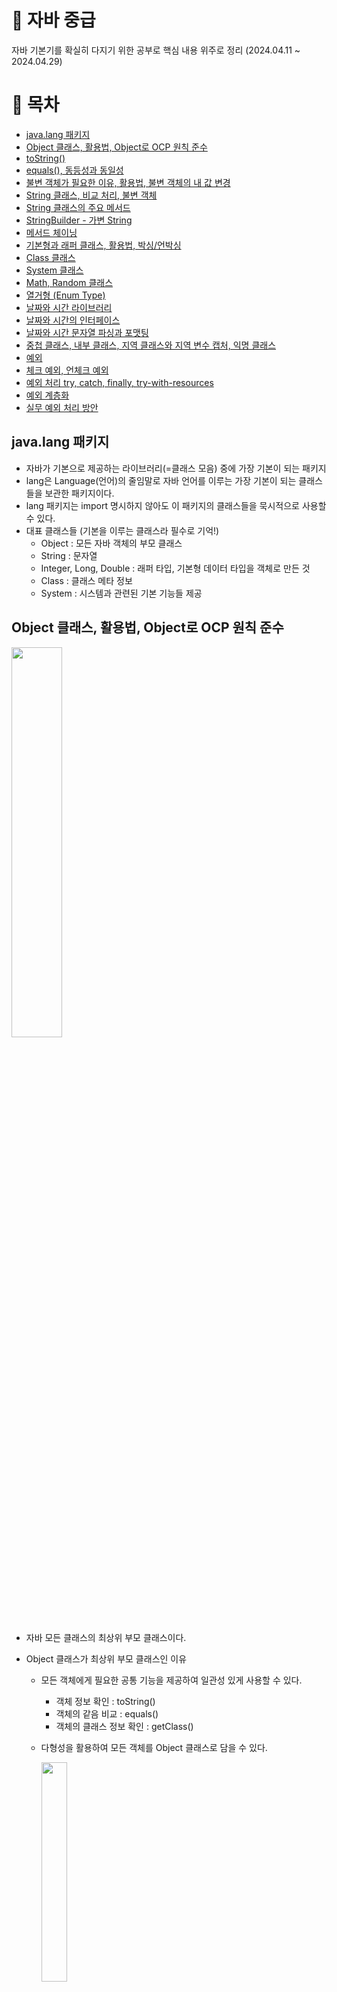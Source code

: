 # :rocket: 자바 중급
자바 기본기를 확실히 다지기 위한 공부로 핵심 내용 위주로 정리 (2024.04.11 ~ 2024.04.29)


# :page_facing_up: 목차
- <a href="#0"> java.lang 패키지 </a> 
- <a href="#1"> Object 클래스, 활용법, Object로 OCP 원칙 준수 </a> 
- <a href="#2"> toString() </a>
- <a href="#3"> equals(), 동등성과 동일성 </a>
- <a href="#4"> 불변 객체가 필요한 이유, 활용법, 불변 객체의 내 값 변경 </a>
- <a href="#5"> String 클래스, 비교 처리, 불변 객체 </a>
- <a href="#6"> String 클래스의 주요 메서드 </a>
- <a href="#7"> StringBuilder - 가변 String </a> 
- <a href="#8"> 메서드 체이닝 </a>
- <a href="#9"> 기본형과 래퍼 클래스, 활용법, 박싱/언박싱 </a> 
- <a href="#10"> Class 클래스 </a>
- <a href="#11"> System 클래스 </a>
- <a href="#12"> Math, Random 클래스 </a>
- <a href="#13"> 열거형 (Enum Type) </a>
- <a href="#14"> 날짜와 시간 라이브러리 </a>
- <a href="#15"> 날짜와 시간의 인터페이스 </a>
- <a href="#16"> 날짜와 시간 문자열 파싱과 포맷팅 </a>
- <a href="#17"> 중첩 클래스, 내부 클래스, 지역 클래스와 지역 변수 캡처, 익명 클래스 </a>
- <a href="#18"> 예외 </a>
- <a href="#19"> 체크 예외, 언체크 예외 </a>
- <a href="#20"> 예외 처리 try, catch, finally, try-with-resources </a>
- <a href="#21"> 예외 계층화 </a>
- <a href="#22"> 실무 예외 처리 방안 </a>


## <b id="0"> java.lang 패키지 </b>
- 자바가 기본으로 제공하는 라이브러리(=클래스 모음) 중에 가장 기본이 되는 패키지
- lang은 Language(언어)의 줄임말로 자바 언어를 이루는 가장 기본이 되는 클래스들을 보관한 패키지이다.
- lang 패키지는 import 명시하지 않아도 이 패키지의 클래스들을 묵시적으로 사용할 수 있다.
- 대표 클래스들 (기본을 이루는 클래스라 필수로 기억!)
    - Object : 모든 자바 객체의 부모 클래스
    - String : 문자열
    - Integer, Long, Double : 래퍼 타입, 기본형 데이터 타입을 객체로 만든 것
    - Class  : 클래스 메타 정보
    - System : 시스템과 관련된 기본 기능들 제공


## <b id="1"> Object 클래스, 활용법, Object로 OCP 원칙 준수 </b>
<img src="https://github.com/K-Y-k/practice_java_basic/assets/102020649/ed2a901b-12ef-4680-bde0-6c99aa46b48d" width="40%"/>

- 자바 모든 클래스의 최상위 부모 클래스이다.
  
- Object 클래스가 최상위 부모 클래스인 이유
  - 모든 객체에게 필요한 공통 기능을 제공하여 일관성 있게 사용할 수 있다.
     - 객체 정보 확인         : toString()
     - 객체의 같음 비교       : equals()
     - 객체의 클래스 정보 확인 : getClass()

  - 다형성을 활용하여 모든 객체를 Object 클래스로 담을 수 있다.
    
      <img src="https://github.com/K-Y-k/practice_java_basic/assets/102020649/848541e9-c6c4-4f8f-9571-9972c1ce7ea9" width="30%"/>
      
     - 부모는 자식을 담을 수 있는데

       Object 클래스는 최상위 부모라서 모든 객체를 참조할 수 있어
    
       모든 자바 객체는 Object 타입으로 접근하여 다양한 타입의 객체를 통합적으로 처리할 수 있다.

  - ex1) 모든 객체를 받을 수 있는 메서드를 만들 수 있다.
  
  ```
  public static void main(String[] args) {
      Dog dog = new Dog();
      Car car = new Car();
  
      action(dog);
      action(car);
  }
  
  // 여기서 매개변수의 객체를 최상위 부모라서 어떤 객체든 인자로 전달할 수 있다!
  private static void action(Object obj) {
      // Object의 메서드에는 각 객체들의 메서드가 없으므로 사용을 못한다.
      // 원래 다형적 참조 + 메서드 오버라이딩을 같이 활용해야 하지만
      // Object 클래스는 메서드 오버라이딩이 불가능하기에 다형성의 한계가 있다.
      //obj.sound();  Object는 sound()가 없다.
      //obj.move();   Object는 move()가 없다.
  
      // 그래서 Object 클래스에서는 각 객체에 맞는 다운캐스팅 필요하다.
      if (obj instanceof Dog dog) {
          // ((Dog)obj).sound(); 명시적인 다운캐스팅
          dog.sound(); // 자동 다운캐스팅
      } else if (obj instanceof Car car) {
          car.move();
      }
  }
  ```

  1. instanceof로 자식 객체들을 확인하고
  2. 다운 캐스팅하여 자식 객체들의 메서드를 활용할 수 있다.


  - ex2) 모든 객체를 저장할 수 있는 배열을 만들 수 있다.

  ```
  public static void main(String[] args) {
      Dog dog = new Dog();
      Car car = new Car();
      Object object = new Object();
  
      Object[] objects = {dog, car, object};
      
      size(objects);
  }
  
  // Object는 모든 객체를 담을 수 있어
  // 참조 객체의 변경이 절대 일어날 수 없게 된다.
  private static void size(Object[] objects) {
      System.out.println("전달된 객체의 수는: " + objects.length);
  }
  ```

  - 서로 다른 모든 객체를 Object 배열로 담을 수 있다.
  - 즉, Object 덕분에 모든객체를 참조할 수 있다.


- Object 클래스로 인한 OCP 원칙 준수
   - Object와 toString 메서드가 없으면
      
     아무 관계 없는 객체의 정보를 출력하기 어려웠을 것이다.
   - 각 객체의 매개변수만 다른 중복 메서드를 만들어야 했을 것이다.
      
     각 구체적인 객체 타입에 의존적이게 된다.
     
     <img src="https://github.com/K-Y-k/practice_java_basic/assets/102020649/3adee2db-fb84-46c0-96e4-5fc387cf752a" width="60%"/>
     
   - 추상적인 Object 클래스에 의존하면
  
     OCP 개방 폐쇄의 원칙을 준수하게 된다.
     - Open : 새로운 클래스에 추가하고 toString()을 오버라이딩해서 기능을 확장할 수 있다.
     - closed: 새로운 클래스를 추가해도 Object와 toString()을 사용하는 클라이언트 코드는 변경하지 않는다.


## <b id="2"> toString() </b>
- 객체의 정보를 문자열 형태로 제공하는 메서드
- Object 클래스에 정의되어 모든 클래스에 상속받아 사용할 수 있다.
- 하지만 이 참조값 정보만 가지고는 객체 상태를 적절히 나타내지 못하여
    
  보통 toString()을 오버라이딩해서 
    
  필드 값 등의 유용한 정보를 제공하는 것이 일반적이다.
  
```
public class Car {
    private String carName;

    public Car(String carName) {
        this.carName = carName;
    }

    // toString()이 없어도 Object 부모 객체의 toString() 호출가능
}

public class Dog {
    private String dogName;
    private int age;

    public Dog(String dogName, int age) {
        this.dogName = dogName;
        this.age = age;
    }

    // Obejct 클래스의 toString() 오버라이드한 방식
    // ctrl + insert에 toString 항목으로 자동 완성이 된다.
    @Override
    public String toString() {
        // 직접 작성한 방식
//        return "dogName=" + dogName + "\" + "age=" + age;

        // 자동 완성된 방식
        return "Dog{" +
                "dogName='" + dogName + '\'' +
                ", age=" + age +
                '}';
    }
}

// 객체 정보를 출력하는 클래스를 만들어본 방식
public class ObjectPrinter {
    // 추상적인 Object에 의존한 다형성을 활용하여 매개변수 참조 객체가 모두 올 수 있게 했다.
    // 이 메서드의 원리가 System.out.println()에 객체를 넣으면 toString()이 호출되는 내부 동작 원리이다.
    public static void print(Object obj) {
      String string = "객체 정보 출력: " + obj.toString();
      System.out.println(string);
    }
}


public class ToStringMain2 {
    public static void main(String[] args) {
        Car car = new Car("Model Y");
        Dog dog1 = new Dog("멍멍이1", 2);
        Dog dog2 = new Dog("멍멍이2", 5);

        // toString 호출 방식들
        System.out.println("1. 단순 toString 호출 비교");
        System.out.println(car.toString());
        System.out.println(dog1.toString());
        System.out.println(dog2.toString());

        System.out.println("2. println 내부일 때 toString 호출 비교, println에는 toString()이 들어가 있어 객체변수만 넣어도 동일출력");
        System.out.println(car);
        System.out.println(dog1);
        System.out.println(dog2);

        System.out.println("3. Object 다형성 활용");
        ObjectPrinter.print(car);
        ObjectPrinter.print(dog1);
        ObjectPrinter.print(dog2);
    
        // 객체 참조값 직접 출력
        String refValue = Integer.toHexString(System.identityHashCode(dog1));
        System.out.println("refValue = " + refValue);
    }
}
```
  

## <b id="3"> equals(), 동등성과 동일성 </b>
- equals()는 동등성 비교를 위한 메서드
- 하지만 자바에서의 기본 equals() 메서드는 동일성으로 되어있어
    
  동등성으로 처리하려면 오버라이딩으로 재정의해야 한다.
    
  동등성 비교가 필요한 경우에만 equals()를 재정의하면 된다.
  ```
  public class UserV2 {
      private String id;
  
      public UserV2(String id) {
          this.id = id;
      }
  
      // 기본 동일성으로 제공하는 equals()를
      // 동등성으로 재정의한 오버라이딩
      // 최소한의 버전으로 버그가 발생할 수 있다.
      @Override
      public boolean equals(Object obj) {
          UserV2 user = (UserV2) obj;
  
          // 문자끼리의 ==은 equals()
          return id.equals(user.id);
      }
  
      // 완벽한 equals() 재정의 버전
      // ctrl + insert에 equals and hashCode() 항목 선택
      // 비교할 필드를 체크하며 next하기
      @Override
      public boolean equals(Object o) {
          if (this == o) return true;
          if (o == null || getClass() != o.getClass()) return false;
          UserV2 userV2 = (UserV2) o;
          return id.equals(userV2.id);
      }
  }
  
  public class EqualsMainV2 {
      public static void main(String[] args) {
          UserV2 user1 = new UserV2("id-100");
          UserV2 user2 = new UserV2("id-100");
  
          // UserV2에 equals()를 동등성으로 재정의하였으므로 서로 다른 결과가 나온다!
          System.out.println("identity = " + (user1 == user2));      // false
          System.out.println("equality = " + (user1.equals(user2))); // true
      }
  }
  ```

- 동일성 vs 동등성
  - 동일성
    - == 연산자를 사용하여
            
     두 객체의 참조가 같은 메모리의 동일한 인스턴스 객체인지 확인
            
  - 동등성
    - equals() 메서드를 사용하여
            
      두 객체가 논리적으로 동등한지 확인
            
    
  - ex)
    - User a = new User(”id-100”) // 참조값: x001
    - User b = new User(”id-100”) // 참조값: x002
    - 이 둘은 각 다른 메모리의 인스턴스이므로 동일성은 다르지만
            
      같은 객체이므로 동등성은 같다.


## <b id="4"> 불변 객체가 필요한 이유, 활용법, 불변 객체의 내부 값 변경 </b>
- 기본형과 참조형의 공유
    - 자바는 값을 복사해서 대입하는 원리이므로
    - 기본형은 하나의 값을 여러 변수에 절대 공유하지 않는다.
        
        ```
        // 아예 다른 메모리에 복사한 값이라 서로 다른 10들이다.
        int a = 10; // 10
        int b = a;  // 10
        
        b = 20;     // 서로 다른 메모리에 있으므로 b만 변경된다.
        ```
        
    - 참조형은 하나의 객체 참조값을 여러 변수에서 공유할 수 있다.
        
        ```java
        Address a = new Address("서울"); // x100
        Address b = a;                   // x100 : a의 참조값을 복사하여 대입
        
        b.setValue("부산"); // 같은 참조값을 공유하므로 a와 b의 필드값이 모두 변경
        ```
        
        - **공유 참조로 인한 사이드 이펙트 발생!**
            
            사이드 이펙트란 
            
            프로그래밍에서 **의도치 않게 어떤 계산이 주된 작업 외에 추가적인 보수 효과를 일으키는 것**
            
            여기서는 의도하지 않은 공유참조로 모두 변경되어 사이드 이펙트가 발생했다.


- 불변 객체
    - 객체의 상태(내부의 값, 필드, 멤버 변수)가 변하지 않는 객체이다.
    - 불변이라는 단순한 제약으로 사이드 이펙트의 큰 문제를 막을 수 있다.
        
        ```
        // 불변 객체
        public class ImmutableAddress {
            private final String value; // 내부 값이 변경되지 못하도록 final 키워드로 값을 고정
        
            public ImmutableAddress(String value) {
                this.value = value;
            }
        
            public String getValue() {
                return value;
            }
        
            // final로 고정했으므로 setter 사용 불가
            // final로 고정하지 않아도 setter를 사용하지 않으면 불변 객체지만 의도를 명확히 할 수 있다.
        //    public void setValue(String value) {
        //        this.value = value;
        //    }
        
            @Override
            public String toString() {
                return "Address{" +
                        "value='" + value + '\'' +
                        '}';
            }
        }
        
        public static void main(String[] args) {
            // 참조형 변수는 하나의 인스턴스를 공유할 수 있다.
            ImmutableAddress a = new ImmutableAddress("서울");
            ImmutableAddress b = a;                // 참조값 대입을 막을 수는 없다.
        
            System.out.println("a = " + a);        // 서울
            System.out.println("b = " + b);        // 서울
            
        //        b.setValue("부산");              // 불변 객체로 컴파일 오류
            b = new ImmutableAddress("부산");      // 다른 개발자가 못바꾼다는 것을 깨닫고 새로 생성
            System.out.println("부산 -> b");
            System.out.println("a = " + a);       // 서울
            System.out.println("b = " + b);       // 부산
        }
        ```
        


- 그러면 모두 불변으로 해야할까?
    - 가변으로 사용할 때는 가변으로 사용한다.
    - ex) 아이가 아직 어려서 아이의 주소를 변경할 때 가족 모두 변경하도록 여러 인스턴스를 하나로 참조한다.

- 불변 객체 사용 예시
    
    ```
    // 불변 객체 : 객체의 상태(내부의 값, 필드, 멤버 변수)가 변하지 않는 객체이다.
    public class ImmutableAddress {
        private final String value; // 내부 값이 변경되지 못하도록 final 키워드로 값을 고정
    
        public ImmutableAddress(String value) {
            this.value = value;
        }
    
        public String getValue() {
            return value;
        }
    
        // final로 고정했으므로 setter 사용 불가
    
        @Override
        public String toString() {
            return "Address{" +
                    "value='" + value + '\'' +
                    '}';
        }
    }
    
    public class MemberV2 {
        private String name;
        private ImmutableAddress address; // 불변 객체 사용
    
        public MemberV2(String name, ImmutableAddress address) {
            this.name = name;
            this.address = address;
        }
    
        public String getName() {
            return name;
        }
    
        public void setName(String name) {
            this.name = name;
        }
    
        public ImmutableAddress getAddress() {
            return address;
        }
    
        public void setAddress(ImmutableAddress address) {
            this.address = address;
        }
    
        @Override
        public String toString() {
            return "MemberV1{" +
                    "name='" + name + '\'' +
                    ", address=" + address +
                    '}';
        }
    }
    
    public static void main(String[] args) {
        ImmutableAddress address = new ImmutableAddress("서울"); // 불변 객체의 주소 생성
    
        MemberV2 memberA = new MemberV2("회원A", address); // 서로 같은 주소 객체의 참조값으로 넣음
        MemberV2 memberB = new MemberV2("회원B", address); // 서로 같은 주소 객체의 참조값으로 넣음
    
        // 회원A, 회원B의 처음 주소는 모두 사용
        System.out.println("memberA = " + memberA);       // 서울
        System.out.println("memberB = " + memberB);       // 서울
    
        // 회원B의 주소만 부산으로 변경해야함
    //        memberB.getAddress().setValue("부산");      // 불변 객체로 인해 컴파일 오류
        memberB.setAddress(new ImmutableAddress("부산")); // 부산인 주소 객체를 새로 생성하고 객체 참조값 자체를 변경
        System.out.println("부산 -> memberB.address");
        System.out.println("memberA = " + memberA);      // 서울
        System.out.println("memberB = " + memberB);      // 부산
    }
    ```


- 불변 객체의 내부 값 변경
    - 불변 객체도 값을 변경해야 하는 메서드가 필요하면?
      - 기존 객체의 값을 그대로 두고
        
        변경된 값을 넣은 새로운 객체로 생성하고 반환한다.
        
        이때 관례로 명칭을 with로 사용한다.
        
        즉, 새로운 객체를 생성하므로 값이 자주 바뀔 경우 가변 객체로 하자.
        
    ```
    // 불변 객체
    public class ImmutableObj {
        private final int value;
    
        public ImmutableObj(int value) {
            this.value = value;
        }
    
        public int getValue() {
            return value;
        }
    
        // 불변 객체에서의 필드 값 변경 메서드
        public ImmutableObj add(int addValue) {
            int result = value + addValue;
    
            // 필드 값을 변경하기 위해 새로 생성한 불변 객체를 반환한다.
            return new ImmutableObj(result);
        }
    }
    
    public static void main(String[] args) {
        ImmutableObj obj1 = new ImmutableObj(10);
        ImmutableObj obj2 = obj1.add(20); // 연산하여 변경된 값을 반환한 새로운 객체의 참조값을 새로운 객체 변수에 대입한다.
    
        // 계산 이후에도 기존값과 신규값 모두 확인이 가능
        System.out.println("obj1 = " + obj1.getValue()); // 10
        System.out.println("obj2 = " + obj2.getValue()); // 30
    }
    ```
    
    ```
    public class ImmutableMyDate {
        private final int year;
        private final int month;
        private final int day;
    
        public ImmutableMyDate(int year, int month, int day) {
            this.year = year;
            this.month = month;
            this.day = day;
        }
    
        // 불변 객체에서의 내부 값을 변경하려면
        // 새로운 객체로 생성해서 반환하기
        // 불변 객체에서 새로운 값을 넣어서 반환할 때는 with로 표현
        public ImmutableMyDate withYear(int newYear) {
            return new ImmutableMyDate(newYear, month, day);
        }
    
        public ImmutableMyDate withMonth(int newMonth) {
            return new ImmutableMyDate(year, newMonth, day);
        }
    
        public ImmutableMyDate withDay(int newDay) {
            return new ImmutableMyDate(year, month, newDay);
        }
    
        @Override
        public String toString() {
            return year + "-" + month + "-" + day;
        }
    }
    
    public static void main(String[] args) {
        ImmutableMyDate date1 = new ImmutableMyDate(2024, 1, 1); // x001
        ImmutableMyDate date2 = date1;          // date1과 같은 객체 참조값으로 공유, x001
    
        System.out.println("date1 = " + date1); // 2024-1-1, x001
        System.out.println("date2 = " + date2); // 2024-1-1, x001
    
        System.out.println("2025 -> date1");
    
        date1 = date1.withYear(2025);           // 변경한 년도 값을 넣은 새로운 객체를 생성하여 반환된 참조값으로 변경, x002
        System.out.println("date1 = " + date1); // 2025-1-1, x002
        System.out.println("date2 = " + date2); // 2024-1-1, x001
    }
    ```


## <b id="5"> String 클래스, 비교 처리, 불변 객체 </b>
- 문자 하나는 기본형 char로 담는다.
- 여러 개의 문자일 때는 char[] 배열로 담는다.
- 하지만 위 방식은 불편하므로 자바에서 문자열을 매우 편리하게 만든 String 클래스를 사용한다.
- String 클래스 내부 구조에 char[] 배열인 필드가 있다. (자바 9이후 byte[] 배열로 변경)
    
    ```
    public static void main(String[] args) {
        // char은 문자 하나를 담는다.
        char a = '가';
        System.out.println("a = " + a);
    
        // 여러개의 문자를 담을려면 배열로 담아야 한다.
        char[] charArr = new char[]{'h', 'e', 'l', 'l', 'o'};
        System.out.println(charArr);
    
        // 하지만 자바에서 문자열을 매우 편리하게 다룰 수 있는 String 클래스가 더 편하다.
        String str = "hello";
        System.out.println("str = " + str);
        
        // 문자열은 매우 자주 사용되어 편의상 쌍따옴표로 문자열을 감싸면 new String("")와 같이 변경해준다.
        String str1 = "hello";             // 자바에서 아래처럼 변경해준다.
        String str2 = new String("hello"); // 변경해주는 형태
    
        System.out.println("str1 = " + str1);
        System.out.println("str2 = " + str2);
    		
        String a = "hello";           // x001
        String b = "java";              // x002
    
        String result1 = a.concat(b); // String 클래스에서 제공하는 이어붙이는 메서드
        String result2 = a + b;       // 원래 참조값끼리의 연산은 안되고 concat으로 이어붙여야 하지만 자바에서 편의상 + 연산으로 이어붙이게 제공해준 것
    
        System.out.println("result1 = " + result1);
        System.out.println("result2 = " + result2);
    }
    ```
    

- String 클래스의 비교
    - String 클래스에서 비교할 때는 ==이 아닌 항상 equals()로 비교 해야한다.
    - 원래 기본 equals()는 동일성이지만
        
      String 클래스에서 equals()를 동등성으로 오버라이딩을 해줬기에 내부 문자 값이 같으면 true이다.
        
    
    - 기존 new String(””); 형태로 생성하면
        
      같은 문자열이어도 서로다른 참조값을 가진다.
        
      - ex)
      - String str1 = new String(”hello”); // x001
      - String str2 = new String(”hello”); // x002

    - String str = “hello”; 처럼 문자열 리터럴 형태인 경우

      <img src="https://github.com/K-Y-k/practice_java_basic/assets/102020649/d7556333-250e-4597-a33a-f222dea8a14d" width="45%"/>

      - 자바는 성능 최적화를 위해 문자열 풀을 사용한다.
      - 자바가 실행되는 시점에 문자열 리터럴이 있으면 문자열 풀에 String 인스턴스를 미리 만들어둔다.
      - 이때 같은 문자열이 있으면 만들지 않고 해당 문자열의 인스턴스 참조값을 가진다.
      - ex) String str1 =”hello”;  // x001
      - String str2 = ”hello”; // x001

      - 풀
        - 공용 자원이 모여있는 곳
        - 공용으로 사용하면 재사용성을 향상시켜 성능과 메모리를 더 최적화 할 수 있다.

- String은 불변 객체
    - 불변 객체라서 생성 이후에 절대로 내부 문자 값을 변경할 수 없다.
    - 불변 객체로 설계한 이유는 문자열 풀은 같은 인스턴스를 공유할 수 있어 값이 변경되면 참조했던 다른 변수에도 사이드 이펙트가 발생하기 때문이다.
    - 그래서 변경한 값은 새로운 객체 결과를 만들어서 반환한다.
      
      <img src="https://github.com/K-Y-k/practice_java_basic/assets/102020649/82a78029-da88-4b27-8fc3-21651e15f7d2" width="50%"/>
      
      - ex) String str1  = “hello”;
      - String str2 = str1.concat(“ java”);


## <b id="6"> String 클래스의 주요 메서드 </b>
<img src="https://github.com/K-Y-k/practice_java_basic/assets/102020649/51bde1ba-5e76-44f2-855a-f57266ddcb63" width="60%"/>


## <b id="7"> StringBuilder - 가변 String </b>
- String은 불변 객체로 변경할 때 새로운 객체로 생성하고 기존 객체는 GC로 버려진다.
- 즉, 변경이 많을 경우 메모리 자원 소모가 커진다.
- 값을 많이 변경할 경우 가변 String인 StringBuilder를 사용한다.
    - append() : 여러 문자열을 추가
    - insert()    : 특정 위치에 문자열을 삽입
    - delete()   : 특정 범위 문자열을 삭제
    - reverse()  : 문자열 뒤집기
    
- 단 변경에 의한 사이드 이펙트가 발생할 수 있으므로
    
  변경이 끝나면 안전한 불변 String으로 변환하는 것이 좋다.
    

- 자바에서는 String이어도 간단한 + 연산은
    
  자동으로 StringBuilder로 연산한 후 String으로 저장해서 최적화한다.
    
  - ex)
  - String result = str1 + str2; →  String result = new StringBuilder().append(str1).append(str2).toString();
  - 단, 루프 안에서 + 연산은 결국 StringBuilder가 반복 생성되므로 최적화가 안됨
    

- StringBuilder가 더 성능이 좋은 경우
    1. 반복문에서 1000번 이상의 반복해서 문자를 연결할 때
    2. 조건문을 통해 동적으로 문자열을 조합할 때
    3. 복잡한 문자열의 특정 부분을 변경해야 할 때
    4. 매우 긴 대용량 문자열을 다룰 때

- StringBuilder vs StringBuffer
    - 기능은 똑같다.
    - StringBuffer는 내부에 동기화가 되어 있어 멀티 스레드 상황에서 안전하지만
        
      오버헤드가 있어 성능이 더 느리다.
        
      (동기화 과정 = 순차적으로 실행시킴)


## <b id="8"> 메서드 체이닝 </b>
- 자기 객체 참조값으로 반환하게 하여 메서드 체이닝이 가능하도록 한다.
- 코드가 간결해지고 읽기 쉽게 만들어준다.
  
```
public class ValueAdder {
    private int value;

    public ValueAdder add(int addValue) {
        value += addValue;
        return this; // 반환을 자기 자신의 참조값으로 하여 메서드 체이닝 가능하도록함
    }

    public int getValue() {
        return value;
    }
}

public static void main(String[] args) {
    ValueAdder adder = new ValueAdder();     // x001

    // 자신 참조값을 반환하여 메서드 체이닝이 가능한 것이다!
    //           x001.add(1) x001.add(2) x001.add(3)  x001.getValue()
    int result = adder.add(1).add(2).add(3).getValue();

    System.out.println("result = " + result); // 6
}
```


## <b id="9"> 기본형과 래퍼 클래스, 활용법, 박싱/언박싱 </b>
- 기본형의 한계
1. 기본형은 **객체가 아니라서 객체 지향 프로그래밍의 장점을 살릴 수 없다**.
    - ex) 메서드, 컬렉션 프레임워크, 제네릭 사용 불가, null 값 못 가짐
2. 기본형은 **항상 값을 가져야 한다**.
        
   하지만 데이터가 ‘없음’이라는 상태가 필요할 때가 있다.
        
   값을 가져야하는 것은 좋은 제약이지만 때로는 없는 상태가 필요하다.


- 래퍼 클래스
    - 기본형으로 감싸서 만드는 클래스
    - 자바는 기본형에 대응하는 래퍼 클래스를 기본으로 제공한다.
        - byte → Byte
        - short → Short
        - int → Integer
        - long → Long
        - float → Float
        - double → Double
        - char → Character
        - boolean → Boolean
    - 특징
      1. **불변**이다.
      2. **equals()로 비교**해야 한다.
    
    - 래퍼 클래스의 활용법
      - 객체 내부에 만든 메서드를 사용할 수 있다.
      - 즉, 외부 메서드 필요없이 자신이 가진 메서드를 편리하게 호출할 수 있다.
            
        ```
        // 직접 만든 래퍼 클래스
        public class MyInteger {
            private final int value; // final로 불변 객체로 설계
        
            public MyInteger(int value) {
                this.value = value;
            }
        
            public int getValue() {
                return value;
            }
        
            // 객체의 장점인 스스로 자기 자신 값과 다른 값을 비교하는 메서드를 만들어서 더 유용해진다.
            public int compareTo(int target) {
                if (value < target) {
                    return -1;
                } else if (value > target) {
                    return 1;
                } else {
                    return 0;
                }
            }
        
            // 참조값을 호출하지 않고 내부 값을 출력하도록 오버라이딩
            @Override
            public String toString() {
                return String.valueOf(value);
            }
        }
        
        public static void main(String[] args) {
            // 기본형의 한계1을 해결한 래퍼 클래스 활용
            MyInteger myInteger = new MyInteger(10);
        
            // 객체 내부에 만든 메서드로 자기 자신 값과 비교
            // 즉 외부 메서드 필요없이 자신이 가진 메서드를 편리하게 호출할 수 있다.
            int i1 = myInteger.compareTo(5);
            int i2 = myInteger.compareTo(10);
            int i3 = myInteger.compareTo(20);
        
            System.out.println("i1 = " + i1);
            System.out.println("i2 = " + i2);
            System.out.println("i3 = " + i3);
        }
        ```
            
        
      - 객체에서는 데이터가 없음이라는 상태를 사용할 수 있다. (null)
      - 기본형에서는 무조건 숫자로 반환해야 해서 실제 값들이 겹칠 수 있다.
            
        
        ```
        public static void main(String[] args) {
            // 기본형의 한계2를 해결한 래퍼 클래스 활용
            MyInteger[] intArr = {new MyInteger(-1), new MyInteger(0), new MyInteger(1)};
        
            // 객체에서는 데이터가 '없음'이라는 상태가 있다.(null)
            System.out.println(findValue(intArr, -1));  // 값을 찾아서 -1
            System.out.println(findValue(intArr, 0));   // 값을 찾아서 0
            System.out.println(findValue(intArr, 1));   // 값을 찾아서 1
            System.out.println(findValue(intArr, 100)); // 값을 못 찾아서 null
        }
        
        private static MyInteger findValue(MyInteger[] intArr, int target) {
            // 루프를 돌려 타겟 숫자가 있으면 해당 숫자 반환
            for (MyInteger myInteger : intArr) {
                if (myInteger.getValue() == target) {
                    return myInteger; // toString()으로 참조값이 아닌 실제값이 나오도록 오버라이딩한 것이다.
                }
            }
        
            // 루프에서 타겟 숫자를 못 찾은 경우 데이터가 없는 것이므로
            // 객체라서 null로 반환할 수 있다!
            return null;
        }
        ```
        
    - 박싱
        - 기본형을 래퍼 클래스로 변경하는 작업이다.
        - ex) Integer newInteger = Integer.valueOf(10);
    - 언박싱
        - 래퍼 클래스의 실제 기본형 값을 꺼내는 것
        - ex) int intValue = newInteger2.intValue();
    
    - 오토 박싱/언박싱
        - 자동으로 박싱/언박싱하는 것
        - 개발하다보면 박싱, 언박싱 과정이 자주 발생하여
            
          자바5부터 오토 박싱/언박싱을 지원한다.
            
            ```
            int value = 7;
            
            Integer boxedValue = value;     // 오토 박싱
            int unboxedValue = boxedValue;  // 오토 언박싱
            
            ```
            
    
- 기본형 vs 래퍼 클래스
    - 래퍼 클래스는 객체라서 내부 값과 메서드 등 다양하게 들어있어
    
      메모리 차지 비율이 기본형에 비해 약 3~4배정도 가진다.
    
    - 하지만 최근 CPU에서는 그렇게 성능을 많이 잡아먹지 않는다.
        
      (ex) 10억번 반복 연산일 때 기본형=0.2초, 래퍼 클래스=2초 → 큰 의미가 없음)
        
    - 즉, CPU 연산을 아주 많이 수행하는 특수한 경우라면 기본형을 사용해서 최적화를 고려하지만
        
      일반적으로는 코드 유지보수가 더 나은 것을 선택하면 된다.


## <b id="10"> Class 클래스 </b>
- 클래스의 정보(메타데이터)를 다루는데 사용된다.
- 실행 중인 자바 애플리케이션 내에서 필요한 클래스의 속성과 메서드에 대한 정보를 조회하고 조작할 수 있다.

- 주요 기능
    - **타입 정보 얻기** : 클래스 이름, 슈퍼클래스, 인터페이스, 접근 제한자 등과 같은 정보 조회
    - **리플렉션** : 클래스에 정의된 메서드, 필드, 생성자 등을 조회하고 이들을 통해 객체 인스턴스를 생성하거나 메서드를 호출하는 등의 작업을 할 수 있다.
    - **동적 로딩과 생성** : Class.forName() 메서드를 사용하여 클래스를 동적으로 로드하고, newInstance() 메서드를 통해 새로운 인스턴스를 생성할 수 있다.
    - **애노테이션 처리** : 클래스에 적용된 애노테이션을 조회하고 처리하는 기능을 제공한다.

- 주요 메서드
    - getDeclaredFields() : 클래스의 모든 필드 조회
    - getDeclaredMethods : 클래스의 모든 메서드 조회
    - getSuperClass()    : 클래스의 부모 클래스들 조회
    - getInterfaces()    : 클래스의 인터페이스들 조회

- 리플렉션이란?
    - Class를 사용하여 클래스에 정의된 메서드, 필드, 생성자 등을 조회하고
        
      이들을 통해 객체 인스턴스를 생성하거나 메서드를 호출하는 등의 작업
        
    - 자주 사용되지는 않지만 프레임워크를 만들거나 자바의 깊이를 이해할 때 도움이 된다.

```
public class Hello {
    public String hello() {
        return "hello!";
    }
}

public static void main(String[] args) throws Exception {
    // Class 조회 방법 3가지
    Class clazz = String.class;                         // 1. 클래스에서 조회
    Class clazz2 = new String().getClass();             // 2. 인스턴스에서 조회
    Class clazz3 = Class.forName("java.lang.String");   // 3. 문자열로 조회

    // 모든 필드 출력
    Field[] fields = clazz.getDeclaredFields();
    for (Field field : fields) {
        System.out.println("field = " + field);
        System.out.println("field = " + field.getType() + " " + field.getName());
    }

    // 모든 메서드 출력
    Method[] methods = clazz.getDeclaredMethods();
    for (Method method : methods) {
        System.out.println("method = " + method);
    }


    // 상위 클래스 정보 출력
    System.out.println("SupperClass: " + clazz.getSuperclass().getName());


    // 인터페이스 정보 출력
    Class[] interfaces = clazz.getInterfaces();
    for (Class i : interfaces) {
        System.out.println("Interface: " + i.getName());
    }
    
    
    // 리플렉션
    Class helloClass = Hello.class;
    Class helloClass2 = Class.forName("lang.clazz.Hello");

    Hello hello = (Hello) helloClass.getDeclaredConstructor().newInstance(); // 해당 클래스의 생성자를 기반으로 인스턴스를 생성한다는 뜻
    String result = hello.hello();
    System.out.println("result = " + result);
}
```


## <b id="11"> System 클래스 </b>
- 시스템과 관련된 기본 기능을 제공한다.

- 주요 기능
    - 표준 입력, 출력, 오류 스트림: System.in, System.out, System.err
    - 시간 측정 : System.currentTimeMillis(), System.nanoTime()
    - 환경 변수 : System.getenv()
    - 시스템 속성 : System.getProperties(), System.getProperty(String key)
    - 배열 고속 복사 : System.arraycopy() 시스템 레벨에서 최적화된 메모리 복사 연산을 사용하여 반복문을 사용한 복사보다 2~5배 빠른 성능 제공
    - 시스템 종료 : System.exit(int status) 프로그램을 종료하고 OS에 프로그램 종료의 상태 코드 전달
        - 상태 코드 0       : 정상 종료
        - 상태 코드 0이 아님 : 오류나 예외적인 종료

```
public static void main(String[] args) {
    // 현재 시간(밀리초)를 가져온다.
    long currentTimeMillis = System.currentTimeMillis();
    System.out.println("currentTimeMillis = " + currentTimeMillis);

    // 현재 시간(나노초)를 가져온다.
    long currentNano = System.nanoTime();
    System.out.println("currentNano = " + currentNano);


    // 운영체제에서 설정한 환경 변수를 읽는다.
    System.out.println("getenv = " + System.getenv());

    // 자바에서 사용하는 설정 값인 시스템 속성을 읽는다.
    System.out.println("properties = " + System.getProperties());
    System.out.println("Java version: " + System.getProperty("java.version"));


    // 배열을 고속으로 복사한다.
    // 기존은 반복문으로 일일히 하나씩 조회하고 넣는데 이 동작은 느리다.
    char[] originalArray = {'h', 'e', 'l', 'l', 'o'};
    char[] copiedArray = new char[5];

    // 시스템에서 제공하는 배열 복사 메서드는 속도가 매우 빠르다. (2~5배)
    // 자바가 운영체제에게 넘기고 운영체제 하드웨어가 처리해준다.
    System.arraycopy(originalArray, 0, copiedArray, 0, originalArray.length);
    System.out.println("copiedArray = " + copiedArray); // 배열 참조값
    System.out.println("copiedArray = " + Arrays.toString(copiedArray)); // 배열 내부 값을 출력하는 유틸리티 메서드


    // 프로그램 종료
    // 프로그램 종료 전에는 실행된 것들을 모두 종료해야하므로
    // 이 기능은 가급적 사용을 권장하지 않는다.
    // ex) 웹 애플리케이션에서 종료해버리면 다른 사용자의 요청이 차단되고 작동이 안된다.
    System.exit(0);
}
```


## <b id="12"> Math, Random 클래스 </b>
- Math 클래스
    - 수 많은 수학 문제를 해결해주는 클래스
    - 주요 메서드
      
        <img src="https://github.com/K-Y-k/practice_java_basic/assets/102020649/c564a385-3cca-4898-8122-7c3f000b3376" width="25%"/>

- Random 클래스
    - Math.random()을 사용해도 되지만
    - Random 클래스를 사용하면 더욱 다양한 랜덤값을 구할 수 있다.
    - seed가 같으면 랜덤의 결과가 동일하게 유지한다.
      - ex) 테스트 코드 같은 곳에서 같은 결과를 검증할 수 있다.

    ```
    public static void main(String[] args) {
    // Math.random()을 사용해도 되지만 Random 클래스를 사용하면 더욱 다양한 랜덤값을 구할 수 있다.
    Random random = new Random();
    Random random2 = new Random(1); // seed가 같으면 랜덤의 결과가 동일하다.

    // 각 타입의 랜덤 조회
    int randomInt = random.nextInt();                       // 랜덤 int 값
    System.out.println("randomInt = " + randomInt);

    double randomDouble = random.nextDouble();              // 0.0d ~ 1.0d
    System.out.println("randomDouble = " + randomDouble);

    boolean randomBoolean = random.nextBoolean();           // true, false
    System.out.println("randomBoolean = " + randomBoolean);


    // 범위 조회
    int randomRange1 = random.nextInt(10);           // 0 ~ 9까지
    System.out.println("0 ~ 9: " + randomRange1);

    int randomRange2 = random.nextInt(10) + 1;       // 1 ~ 10까지
    System.out.println("1 ~ 10: " +randomRange2);
}
    ```


## <b id="13"> 열거형 (Enum Type) </b>
- 열거형이 필요한 이유
    - String 사용시 데이터 일관성과 타입의 안정성이 부족하기 때문이다.
    - ex) 오타를 입력해도 컴파일 오류가 발생하지 않고 작동함
        
        ```
        public static void main(String[] args) {
            // 존재하지 않는 등급을 넣을 경우
            // 컴파일 오류가 안나서 데이터 일관성과 타입 안정성이 부족하다!
            int price = 10000;
            DiscountService discountService = new DiscountService();
            
            // 존재하지 않은 등급을 넣음
            int vip = discountService.discount("VIP", price);
            System.out.println("VIP 등급 할인 가격 = " + vip);
        
            // 오타인 등급을 넣음
            int diamond = discountService.discount("DIAMONDD", price);
            System.out.println("DIAMOND 등급 할인 가격 = " + diamond);
        
            // 소문자 등급을 입력
            int gold = discountService.discount("gold", price);
            System.out.println("GOLD 등급 할인 가격 = " + gold);
        }
        ```
        
    - 즉, 특정 범위 값으로 제한해야 한다.

- 클래스의 상수를 미리 선언하여 사용한 방안
    - 이 방식을 사용하면 오타의 문제를 해결할 수 있다.
    - 하지만, 미리 선언한 클래스의 문자열 상수를 넣지 않고 일반 문자열을 넣을 수 있는 문제는 그대로다.
        
        ```
        public class StringGrade {
            public static final String BASIC = "BASIC";
            public static final String GOLD = "GOLD";
            public static final String DIAMOND = "DIAMOND";
        }
        
        public static void main(String[] args) {
            // 클래스에 미리 선언한 문자열 상수인 등급으로 할인 가격을 출력해보기
            // 선언된 등급을 가져오므로 오타시 컴파일 시점에 오류가 발생한다.
            
            int price = 10000;
            DiscountService discountService = new DiscountService();
        
            int basic = discountService.discount(StringGrade.BASIC, price);
            int gold = discountService.discount(StringGrade.GOLD, price);
            int diamond = discountService.discount(StringGrade.DIAMOND, price);
        
            System.out.println("BASIC 등급 할인 가격 = " + basic);
            System.out.println("GOLD 등급 할인 가격 = " + gold);
            System.out.println("DIAMOND 등급 할인 가격 = " + diamond);
        
            // 하지만, 미리 선언한 클래스의 문자열 상수를 넣지 않고 일반 문자열을 넣을 수 있는 문제는 그대로다!
            System.out.println("VIP 등급 할인 가격 = " + vip);
        }
        ```
        

- 타입 안전을 위한 열거형 패턴 활용 방안
    - 클래스의 각 문자열 상수를 미리 인스턴스로 생성한다.
    - 미리 생성한 인스턴스로만 비교해서 안전하게 해당 문자열 상수만 이용할 수 있게 된다.
    - 하지만, 해당 클래스를 따로 생성하여 사용하면 다른 인스턴스를 받아 문제가 발생한다.
        
      → 생성자를 private로 막음으로 해결
        
        ```
        public class ClassGrade {
            // 각 등급별로 상수를 선언한다.
            // 이때 각 상수마다 별도의 인스턴스를 생성하고 생성한 인스턴스를 대입한다.
            public static final ClassGrade BASIC = new ClassGrade();   // x001
            public static final ClassGrade GOLD = new ClassGrade();    // x002
            public static final ClassGrade DIAMOND = new ClassGrade(); // x003
        
            // 외부에서 생성하지 못하도록 생성자를 private로 막음
            private ClassGrade() {}
        }
        
        public class DiscountService {
            // 매개변수를 Enum 타입으로 받아옴
            public int discount(Grade classGrade, int price){
                int discountPercent = 0;
        
                // 미리 각 상수의 인스턴스를 생성한 Enum 타입이므로
                // 같은 참조값의 비교가 가능하다.
                if (classGrade == BASIC) {
                    discountPercent = 10;
                } else if (classGrade == GOLD) {
                    discountPercent = 20;
                } else if (classGrade == DIAMOND){
                    discountPercent = 30;
                } else {
                    System.out.println("할인X");
                }
        
                return price * discountPercent / 100;
            }
        }
        
        public static void main(String[] args) {
            // 각 상수는 모두 ClassGrade 타입을 기반으로 인스턴스를 만들었기 때문에
            // getClass()의 결과는 모두 ClassGrade
            System.out.println("class BASIC = " + ClassGrade.BASIC.getClass());
            System.out.println("class GOLD = " + ClassGrade.GOLD.getClass());
            System.out.println("class DIAMOND = " + ClassGrade.DIAMOND.getClass());
        
            // 각 상수는 모두 서로 다른 ClassGrade 인스턴스를 참조하기 때문에
            // 참조값이 모두 다르게 출력된다.
            System.out.println("ref BASIC = " + ClassGrade.BASIC);
            System.out.println("ref GOLD = " + ClassGrade.GOLD);
            System.out.println("ref DIAMOND = " + ClassGrade.DIAMOND);
        }
        
        public static void main(String[] args) {
            // ClassGrade의 각 상수는 미리 선언한 인스턴스의 참조값으로
            // 이 참조값이 같음을 활용하여 비교했다.
            int price = 10000;
            DiscountService discountService = new DiscountService();
        
            int basicDiscountPrice = discountService.discount(ClassGrade.BASIC, price);
            int goldDiscountPrice = discountService.discount(ClassGrade.GOLD, price);
            int diamondDiscountPrice = discountService.discount(ClassGrade.DIAMOND, price);
        
            System.out.println("BASIC 등급 할인 가격 = " + basicDiscountPrice);
            System.out.println("GOLD 등급 할인 가격 = " + goldDiscountPrice);
            System.out.println("DIAMOND 등급 할인 가격 = " + diamondDiscountPrice);
        
            // 생성자를 private로 막음으로 해결
            // ClassGrade newClassGrade = new ClassGrade();
        }
        ```
        

- 열거형 (Enum Type)
    - 타입 안전 열거형 패턴이다.
    - 클래스에 각 문자열 상수의 각 인스턴스를 미리 생성하여 이를 비교하는 패턴인데
        
      이 패턴을 편리하게 사용하도록 열거형을 제공한다.
        
    - ex) String에서 아무 문자열이나 사용할 수 있는 것이 아닌 나열한 항목만 안전하게 사용한다.
        
        ```
        public enum Grade { // 열거형을 정의할 때는 class 대신 enum으로 선언한다.
            // public static final ClassGrade BASIC = new ClassGrade();                   // x001
            // public static final enumeration.ex2.ClassGrade GOLD = new ClassGrade();    // x002
            // public static final ClassGrade DIAMOND = new ClassGrade();                 // X003
        
            // 위 방식과 같은 것으로 원하는 상수의 이름을 나열하면 된다.
            BASIC, GOLD, DIAMOND
        }
        
        public class DiscountService {
            // 매개변수를 Enum 타입으로 받아옴
            public int discount(Grade classGrade, int price){
                int discountPercent = 0;
        
                // 미리 각 상수의 인스턴스를 생성한 Enum 타입이므로
                // 같은 참조값의 비교가 가능하다.
                if (classGrade == Grade.BASIC) {
                    discountPercent = 10;
                } else if (classGrade == Grade.GOLD) {
                    discountPercent = 20;
                } else if (classGrade == Grade.DIAMOND){
                    discountPercent = 30;
                } else {
                    System.out.println("할인X");
                }
        
                return price * discountPercent / 100;
            }
        }
        
        public static void main(String[] args) {
            // Enum 타입의 각 상수는 미리 선언한 인스턴스의 참조값으로
            // 이 참조값이 같음을 활용하여 비교했다.
            int price = 10000;
            DiscountService discountService = new DiscountService();
        
            int basicDiscountPrice = discountService.discount(Grade.BASIC, price);
            int goldDiscountPrice = discountService.discount(Grade.GOLD, price);
            int diamondDiscountPrice = discountService.discount(Grade.DIAMOND, price);
        
            System.out.println("BASIC 등급 할인 가격 = " + basicDiscountPrice);
            System.out.println("GOLD 등급 할인 가격 = " + goldDiscountPrice);
            System.out.println("DIAMOND 등급 할인 가격 = " + diamondDiscountPrice);
        
            // 해당 클래스를 따로 생성하여 사용하면 다른 인스턴스를 받아 문제가 발생한다.
            // 하지만 Enum 타입은 private 생성자로 막아두었다.
            // Grade newClassGrade = new Grade();
        }
        ```
        
- Enum 타입의 장점
    - 타입 안정성 향상 : 사전에 정의된 상수들만 구성되므로 유효하지 않은 입력 값은 컴파일 시점에 오류가 발생한다.
    - 간결성 및 일관성 : 열거형을 사용하면 코드가 더 간결하고 명확해지며 데이터 일관성이 보장된다.
    - 확장성 : 새로운 상수를 편리하게 추가할 수 있다.
    
- 열거형의 주요 메서드
    - 모든 열거형은 java.lang.Enum 클래스를 자동으로 상속 받으므로
        
      해당 클래스가 제공하는 기능들을 사용할 수 있다.
        
      즉, 다른 객체를 상속 받을 수 없다.
        
    - 열거형은 인터페이스를 구현할 수 있다.
    - 추상 메서드를 선언하고 구현할 수 있다. (익명 클래스와 같은 방식)

    ```
    public static void main(String[] args) {
        // Enum 클래스의 주요 메서드
    
        // 모든 Enum 반환
        Grade[] values = Grade.values();
        System.out.println("values = " + Arrays.toString(values)); // 한번에 출력
        for (Grade value : values) {      // 각 이름과 순서 반환, 단 순서 ordianl()은 중간에 추가될 수 있으므로 사용하지 말자.
            System.out.println("name = " + value.name() + ", ordinal = " + value.ordinal());
        }
        
        // String -> Enum 변환, 잘못된 문자면 IllegalArgumentException 발생
        String input = "GOLD";
        Grade gold = Grade.valueOf(input);
        System.out.println("gold = " + gold); // toString() 오버라이딩 되어 상수 이름이 나옴
    }
    ```
    

## <b id="14"> 날짜와 시간 라이브러리 </b>
- 필요한 이유
    - 날짜와 시간을 계산하는 것은 실제로 매우 어렵고 복잡하다.
    - ex) 윤년, 각 달의 일수, 일광 절약 시간 변환, 세계별 타임존 계산 등 모두 고려해야함

- 자바의 날짜와 시간 라이브러리 역사
    1. JDK 1.0 (java.util.Date)
        - 타임 처리 부족 : 초기 Date 클래스는 타임존을 제대로 처리 못함
        - 불편한 날짜 시간 연산 : 날짜 간 연산이나 시간의 증감 등을 처리하기 어려웠음
        - 불변 객체 부재 : Date 객체는 변경 가능하여 데이터가 쉽게 변경될 수 있어 사이드 이펙트 발생
        
        → 이를 개선한 JDK 1.1의 Calendar 클래스
        
    2. JDK 1.1 (java.util.Calendar)
        - 사용성 저하 : Calendar 클래스는 사용하기 복잡하고 직관적이지 않음
        - 성능 문제 : 일부 사용 사례에서 성능 저하 문제
        - 불변 객체 부재 : Calendar 객체도 변경 가능하여 사이드 이펙트, 스레드 안전성 문제
        
        → 이를 개선한 Joda-Time
        
    3. Joda-Time 오픈소스 라이브러리
        - 표준 라이브러리가 아님 : 외부 라이브러리로 자바 표준에 포함되지 않아 프로젝트에 별도로 추가해야 함
        
        → 이를 개선한 JDK 8의 클래스들
        
    4. JDK 8(1.8)
        - 이전 API의 문제점 해결하면서 사용성, 성능, 스레드 안전성 타임존 처리 등에서 크게 개선되었다.
        - 불변 객체 설계로 사이드 이펙트, 스레드 안전성을 보장했고
        - 직관적인 API 제공으로 날짜, 시간 연산을 단순화했다.
        - LocalDate, LocalTime, LocalDateTime, ZonedDateTime, Instant 등의 클래스를 포함
        - Joda-Time의 많은 기능을 표준 자바 플랫폼으로 가져온 것
    
- 날짜와 시간 라이브러리 소개

<img src="https://github.com/K-Y-k/practice_java_basic/assets/102020649/e851c685-d6c3-4350-9c69-3bfca032a60d" width="60%"/>

- 국내 시간 관련 클래스
    - LocalDate : 날짜만 표현할 때 사용한다. 년, 월, 일을 다름 ex) 2013-11-21
    - LocalTime : 시간만을 표현할 때 사용한다. 시, 분, 초를 다룸 ex) 08:20:30.12
    - LocalDateTime : LocalDate와 LocalTime을 합한 개념


- 글로벌 시간 관련 클래스
    - ZonedDateTime : 시간대를 고려한 날짜와 시간을 표현할 때 사용한다.
        - ex) 2013-11-21T08:20:30.12+9:00[Asia/Seoul]
        - +9:00은 UTC(협정 세계시)로 부터의 시간대 차이다. 오프셋이라고 한다. 한국은 UTC보다 +9시간이다.
        - Asia/Seoul은 타임존이다. 타임존을 알면 오프셋과 일광 절약 시간제를 알 수 있다.
    - OffsetDateTime : 시간대를 고려한 날짜와 시간을 표현할 때 사용한다.
        - ex) 2013-11-21T08:20:30.12+9:00
        - 타임존은 없어 일광 절약 시간제 적용 X
          
    - ZonedDateTime은 구체적인 지역 시간대를 다룰 때 사용되며 일광 절약 시간을 자동으로 처리해준다. 사용자 지정 시간대에 따른 시간 계산이 필요할 때 적합
        - ex) 회의시간 잡을때, 달력에 약속을 잡을때
    - OffsetDateTime은 UTC와의 시간 차이만 나타낼 때 사용된다.
        - ex) 시간대 변환없이 로그를 기록하고 데이터를 저장 처리할 때


- Year, Month, YearMonth, MonthDay
    - 년, 월, 년월, 달일을 다룰 때 사용하는 클래스들로 잘 사용 안함
    - DayOfWeek와 같은 월~일요일을 나타내는 Enum 클래스도 있다.

- Instant
    - UTC를 기준으로 하는 시간의 한 지점을 나타낸다.
    - 날짜와 시간을 나노초 정밀도로 표현하며 1970년 1월 1일 0시 0분 0초(UTC)를 기준으로 경과한 시간으로 계산된다.
    - 초 데이터만 들어있다. (나노초 포함)
    - 즉, 날짜 시간 계산할 때는 적합하지 않다.
    - 사용 예시)
        - 전 세계적인 시간 기준 필요시 : 전 세계 일관된 시점을 표현할 때 좋다.
        - 시간대 변환 없이 시간 계산 필요시 : 시간대 변화 없이 순수한 시간의 흐름(ex) 지속 시간 계산)만을 다룰 때 적합, 시간대 변환의 복잡성 없이 계산하기 때문
        - 데이터 저장 및 교환: DB에 날짜 시간 정보를 저장하거나 다른 시스템과 날짜와 시간 정보를 교환할 때 일관성 유지할 수 있다.
    
    - 특징
        - 장점
            - 시간대 독립성 : UTC 기준으로 전 세계 어디서나 동일한 시점
            - 고정된 기준점 : 동일한 시점이므로 시간 계산 및 비교가 명혹하고 일관됨
        - 단점
            - 사용자 친화적이지 않음 : 기계적인 시간 처리에 적합하지만
            - 시간대 정보 부재

- 시간의 개념
    1. 특정 시점의 시간(시각) 
        - ex) 2013년 8월 16일까지/11시30분에 진행/생일은 8월16일
    2. 시간의 간격(기간) 
        - ex) 앞으로 4년은 더 공부해야 해/3개월 남았어/3분 끓여야 해
    
- 시간의 간격을 나타내는 클래스
    - Peroid
        - 두 날짜 사이의 간격을 **년,월, 일** 단위로 나타내는 클래스
    - Duration
        - 두 시간 사이의 간격을 **시, 분, 초**(나노초) 단위로 나타내는 클래스


## <b id="15"> 날짜와 시간의 인터페이스 </b>
- 특정 시점의 시간과 시간의 간격 인터페이스
    - 날짜와 시간은 특정 시점의 시간(시각)과 시간의 간격(기간)으로 나눌 수 있으므로 인터페이스도 이 둘로 나뉘어져 있다.
 
     <img src="https://github.com/K-Y-k/practice_java_basic/assets/102020649/1bf375d0-d90e-46ba-95a1-3e745d72ee45" width="60%"/>
    
    - TemporalAccessor 인터페이스
        - 날짜와 시간을 읽기 위한 기본 인터페이스
        - 이 인터페이스는 특정 시점의 날짜와 시간 정보를 읽을 수 있는 최소한의 기능을 제공한다.
          
    - Temporal 인터페이스
        - TemporalAccessor의 하위 인터페이스로 날짜와 시간을 조작하기 위한 기능을 제공한다.

    - TempoalAmount 인터페이스
        - 시간의 간격(시간의 양, 기간)을 나타내며
        
          날짜와 시간 객체를 적용하여 그 객체를 조정할 수 있다.
        
          ex) 특정 날짜에 일정 기간을 더하거나 빼는데 사용됨
        

- 시간의 단위와 시간 필드 인터페이스
    - 시간의 단위를 뜻하는 TemporalUnit(구현체 ChronoUnit)과
        
      시간의 필드를 뜻하는 TemporalField(구현체 ChronoField)이 있다.
        
    - 주로 날짜와 시간을 조회하거나 조작할 때 사용한다.
      
    <img src="https://github.com/K-Y-k/practice_java_basic/assets/102020649/aa954f93-c547-4d37-850f-56790169a428" width="35%"/>

- TemporalUnit 인터페이스 (구현체 ChronoUnit)
    - 날짜와 시간을 측정하는 단위를 나타내며, 주로 사용되는 구현체는 ChronoUnit 열거형 클래스이다.
    - ChronoUnit은 다양한 시간 단위를 제공한다.

- TemporalField 인터페이스 (구현체 ChronoField)
    - TemporalField는 날짜와 시간을 나타내는데 사용된다.
    - ChronoField가 구현체인 열거형이다.
    - 이 열거형은 다양한 필드를 통해 **날짜와 시간의 특정 부분**을 나타낸다.
    - 년, 월, 일 시간, 분 등이 포함된다.
    - ex) 2024년 8월 16일
        - YEAR: 2024
        - MONTH_OF_YEAR: 8
        - DAY_OF_MONTH: 16

- TemporalAdjusters 클래스
    - with()는 아주 단순한 날짜만 변경할 수 있다.
    - 복잡한 날짜 계산하고 싶을 때 사용한다.
    - ex) TempralAdjusters.next(DayOfWeek.FRIDAY) : 다음주 금요일
    - TempralAdjusters.lastInMonth(DayOfWeek.SUNDAY) : 이번달 마지막 일요일
    - 제공하는 기능


## <b id="16"> 날짜와 시간 문자열 파싱과 포맷팅 </b>
- 포맷팅 : 날짜와 시간 데이터를 원하는 포맷의 문자열로 변경 (Date → String)
- 파싱     : 문자열을 날짜와 시간 데이터로 변경하는 것             (String → Date)

- DateTimeFormatter 클래스
    - LocalDate와 같은 날짜 객체를 원하는 형태의 문자로 변경할 때 사용한다.
    - ofPattern() 메서드로 원하는 포맷을 지정하면 된다.
    - ex) DateTimeFormatter fomatter = DateTimeFormatter.*ofPattern*("yyyy년 MM월 dd일");

- 포맷팅 파싱 예시
  
```
public static void main(String[] args) {
    // 포맷팅 : 날짜 -> 문자열로 변경
    LocalDate date = LocalDate.of(2024, 12, 31);
    System.out.println("date = " + date);

    // get()메서드를 활용한 난잡한 포맷팅 방식
    System.out.println(date.getYear() + "년 " + date.getMonthValue() + "월");

    // DateTimeFormatter를 활용한 포맷팅 방식 = 코드 작성에 더 효율적
    DateTimeFormatter fomatter = DateTimeFormatter.ofPattern("yyyy년 MM월 dd일");
    String formattedDate = date.format(fomatter);
    System.out.println("날짜와 시간 포맷팅 = " + formattedDate);


    // 파싱 : 문자열 -> 날짜로 변경
    String input = "2030년 01월 01일";
    LocalDate parsedDate = LocalDate.parse(input, fomatter);
    System.out.println("parsedDate = " + parsedDate);
}
```  


## <b id="17"> 중첩 클래스, 내부 클래스, 지역 클래스와 지역 변수 캡처, 익명 클래스 </b>
- 중첩 클래스
    - 클래스 안에 클래스를 중첩해서 정의한 클래스
    - 특정 클래스가 다른 하나의 클래스 안에서만 사용되거나,
        
      둘이 아주 긴밀하게 연결된 경우에만 사용된다.
        
    - 논리적인 그룹화, 캡슐화를 위한 목적으로 사용

      <img src="https://github.com/K-Y-k/practice_java_basic/assets/102020649/08873e88-8b73-42a5-8b1c-ff94876f936c" width="25%"/>


- 중첩 클래스는 크게 static에 따른 2가지로 분류
  
<img src="https://github.com/K-Y-k/practice_java_basic/assets/102020649/8a26802b-5f2b-4fe7-98c2-43540f559b51" width="35%"/>

1. 정적 중첩 클래스 → static을 붙인 중첩 클래스
2. 내부 클래스         → static이 붙지 않는 클래스
    - 내부 클래스
    - 지역 클래스 → 내부 클래스 + 지역 변수와 같은 위치에 선언
    - 익명 클래스 → 지역 클래스 + 클래스 이름이 없는 특별한 클래스
- static은 인스턴스에 소속되지 않으므로

  정적 중첩 클래스는 바깥 클래스 인스턴스에 소속되지 않고 내부 클래스는 바깥 클래스 인스턴스에 소속된다.

- **중첩은 위치만 내부에 있는 것**이고

  **내부는 바깥 클래스의 구성 요소**인 것


- 지역 클래스
    - 내부 클래스의 종류 중 하나로
    - 내부클래스의 특징을 가지면서
        
      지역 변수와 같은 위치인 코드 블록 안에서 정의된다.
        
    - 지역 변수와 같은 특징으로 클래스에 private 같은 접근 제어자 사용 불가능

- 지역 클래스의 지역 변수 캡처
    - 지역 변수와 인스턴스 변수의 생명주기가 서로 다른데
        
      만약 지역 클래스에서 바깥의 지역 변수를 사용할 때 지역 클래스의 인스턴스와 바깥의 지역 변수 주기가 달라 접근이 불가능 해질 수 있다.
        
    - 이 문제를 해결하기 위해
        
      인스턴스를 생성할 때 바깥의 지역 변수를 사용하는 것들은 캡처해서 가져온다.
        
    - 즉, 지역 클래스가 접근하는 지역 변수는 절대로 중간에 값이 변하면 안된다.
        
      그래도 변경을 하려면 새로운 변수에 저장해서 사용한다.
        
    
    ```
    public class LocalOuterV3 {
        private int outInstanceVar = 3;        // 바깥 클래스의 인스턴스 멤버
    
        public Printer process(int paramVar) { // 매개변수
            int localVar = 1; // 지역변수 = 스택 프레임이 종료되는 순간 함께 제거된다.
    
            // 지역 클래스
             class LocalPrinter implements Printer{
                 int value = 0; // 지역 클래스의 인스턴스 멤버
    
                 // 지역 클래스의 인스턴스를 생성할 때는
                 // 지역 클래스에서 사용하는 바깥의 지역 변수는 캡처를 한다.
                 // 즉, 지역 클래스가 접근하는 지역 변수는 절대로 중간에 값이 변하면 안된다.
                 // int localVar = 1;
                 // int paramVar = 2;
    
                 @Override
                 public void print() {
                     // 자신의 인스턴스 멤버 접근 가능
                     System.out.println("value = " + value);
    
                     // 인스턴스는 지역 변수보다 더 오래 살아남는다.
                     System.out.println("localVar = " + localVar);
    
                     // 매개변수 접근 가능
                     System.out.println("paramVar = " + paramVar);
    
                     // 내부 클래스이므로 바깥 클래스의 인스턴스 멤버 접근 가능
                     System.out.println("outInstanceVar = " + outInstanceVar);
                 }
            }
    
            // 인스턴스를 생성하는 시점에 지역 변수 캡처가 진행된 것이다.
            LocalPrinter printer = new LocalPrinter();
            //printer.print();를 여기서 실행하지 않고 Printer 인스턴스만 반환한다.
            
            /**
             * 만약 캡처한 지역 변수의 값을 변경하려면?
             * => 동기화 문제로 사이드 이펙트가 발생하므로 절대 변경 못하게 막았다.
             */
            // localVar = 10; // 사용되는 곳에서 컴파일 오류
    
            /**
             * 대안은 새로운 변수를 선언해서 적용할 수 있다.
             */
            int newLocalVar = 10;
            
            return printer;
        }
    
        public static void main(String[] args) {
            LocalOuterV3 localOuter = new LocalOuterV3();
    
            // process()가 메서드 영역의 스택 프레임으로 생성하고
            // 실행이 끝나면 그 안의 지역 변수들의 생존이 종료된다.
            Printer printer = localOuter.process(2); // Printer 인스턴스 생존 시작
    
            // 하지만 여기서 위 생존이 끝난 지역 변수를 접근하는데 정상적으로 실행되었다.
            // 지역 변수의 생명 주기는 짧고 인스턴스의 생명 주기는 길어서 발생하는 문제다.
            printer.print(); // 여기서 실행한다. 즉, process()의 스택 프레임이 사라진 후에 실행
    
            // 이 문제를 해결하기 위해 지역 클래스의 인스턴스를 생성하는 시점에 필요한 지역 변수를 복사해서
            // 생성한 인스턴스에 함께 넣어두는 변수 캡처이다.
            System.out.println("필드 확인");
            Field[] fields = printer.getClass().getDeclaredFields();
            for (Field field : fields) {
                System.out.println("field = " + field); // 캡처한 바깥의 지역 변수도 같이 나온다.
            }
        }
    }
    ```
    

- 익명 클래스
    - 지역 클래스인데 클래스의 이름이 없다는 특징이 추가된 클래스
    - 이 특징으로 지역 클래스는 선언과 생성이 따로 사용되었지만
        
      익명 클래스는 클래스의 이름을 생략하고 선언과 생성을 한번에 처리할 수 있다. 
        
    - 익명 클래스는 부모 클래스를 상속 받거나 인터페이스가 필요하다.
    - 기본 생성자만 사용되고 다른 생성자를 가질 수 없다.
    
    ```
    // 지역 클래스
    // 선언
    class LocalPrinter implements Printer {
    }
    // 생성
    Printer printer = new LocalPrinter();
    
    // 익명 클래스
    // 생성과 선언 한번에
    Printer printer = new Printer() {
    }
    ```
    
    - 클래스를 별도로 정의하지 않고도 추상 클래스를 즉석에서 구현하여 코드가 더 간결해진다.
        
      즉, 지역 클래스가 일회성으로 사용되거나 간단한 구현일 때 사용된다.
        
    - 하지만 복잡하거나 재사용이 필요한 경우에는 별도의 지역 클래스를 정의하는 것이 좋다.


## <b id="18"> 예외 </b>



## <b id="19"> 체크 예외, 언체크 예외 </b>



## <b id="20"> 예외 처리 try, catch, finally, try-with-resources </b>



## <b id="21"> 예외 계층화 </b>



## <b id="22"> 실무 예외 처리 방안 </b>
